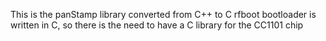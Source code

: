 This is the panStamp library converted from C++ to C
rfboot bootloader is written in C, so there is the need to have a C library for the CC1101 chip
